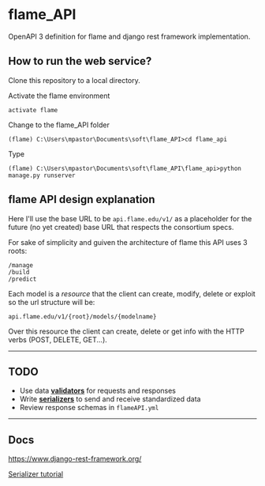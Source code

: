 # flame_API
OpenAPI 3 definition for flame and django rest framework implementation.

## How to run the web service?

Clone this repository to a local directory. 

Activate the flame environment

`activate flame`

Change to the flame_API folder

`(flame) C:\Users\mpastor\Documents\soft\flame_API>cd flame_api`

Type

`(flame) C:\Users\mpastor\Documents\soft\flame_API\flame_api>python manage.py runserver`



## flame API design explanation
Here I'll use the base URL to be `api.flame.edu/v1/` as a placeholder for the future (no yet created) base URL that respects the consortium specs.

For sake of simplicity and guiven the architecture of flame this API uses 3 roots:

```
/manage
/build
/predict
```

Each model is a *resource* that the client can create, modify, delete or exploit so the url structure will be:

```
api.flame.edu/v1/{root}/models/{modelname}
```

Over this resource the client can create, delete or get info with the HTTP verbs (POST, DELETE, GET...).

----

## TODO

* Use data **[validators](https://www.django-rest-framework.org/api-guide/validators/)** for requests and responses
* Write **[serializers](https://www.django-rest-framework.org/api-guide/serializers/)** to send and receive standardized data
* Review response schemas in `flameAPI.yml`

-----
## Docs

https://www.django-rest-framework.org/

[Serializer tutorial](https://www.django-rest-framework.org/tutorial/1-serialization/)
